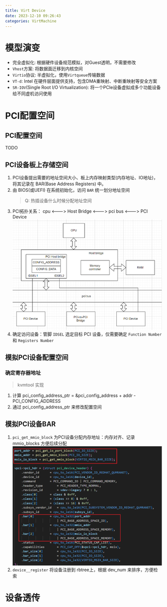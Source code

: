 ```yaml
---
title: Virt Device
date: 2023-12-10 09:26:43
categories: VirtMachine
---
```


# 模型演变
+ 完全虚拟化: 根据硬件设备规范模拟，对Guest透明，不需要修改
+ `Vhost`方案: 将数据面迁移到内核空间
+ `Virtio`协议: 半虚拟化，使用`Virtqueue`传输数据
+ `VT-d`: Intel 在硬件层面提供支持，包含DMA重映射、中断重映射等安全方案
+ `SR-IOV`(Single Root I/O Virtualization): 将一个PCIe设备虚拟成多个功能设备给不同虚机访问使用

# PCI配置空间

## PCI配置空间
TODO

## PCI设备板上存储空间
1. PCI设备提出需要的地址空间大小、板上内存映射类型(内存地址、IO地址)，将其记录在 BAR(Base Address Registers) 中。
2. 由 BIOS(或UEFI) 在系统初始化，访问 `BAR` 统一划分地址空间
    > Q: 热插设备什么时候分配地址空间
3. PCI拓扑关系： cpu <---> Host Bridge <---> pci bus <---> PCI Device
    ![PCI拓扑关系](https://raw.githubusercontent.com/Gjorn4389/Gjorn4389.github.io/source/images/vfio/cpu_pci_topology.png)
4. 确定访问设备：管脚 `IDSEL` 选定目标 PCI 设备，仅需要确定 `Function Number` 和 `Registers Number`


## 模拟PCI设备配置空间

### 确定寄存器地址
> kvmtool 实现
1. 计算 pci_config_address_ptr = &pci_config_address + addr - PCI_CONFIG_ADDRESS
2. 通过 pci_config_address_ptr 来修改配置空间

## 模拟PCI设备BAR
1. `pci_get_mmio_block` 为PCI设备分配内存地址：内存对齐、记录 mmio_blocks 方便后续分配
    ![kvmtool_pci_bar](https://raw.githubusercontent.com/Gjorn4389/Gjorn4389.github.io/source/images/kvmtool_pci_bar.png)
2. `device__register` 将设备注册到 rbtree上，根据 dev_num 来排序，方便检索

# 设备透传